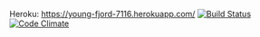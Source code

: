 Heroku: https://young-fjord-7116.herokuapp.com/
[![Build Status](https://travis-ci.org/sjsaarinen/wadror.png)](https://travis-ci.org/sjsaarinen/wadror)
[![Code Climate](https://codeclimate.com/github/sjsaarinen/wadror.png)](https://codeclimate.com/github/sjsaarinen/wadror)
